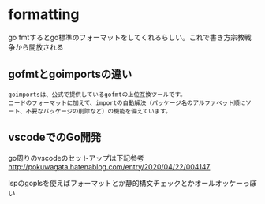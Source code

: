 # formatting
go fmtするとgo標準のフォーマットをしてくれるらしい。これで書き方宗教戦争から開放される  

## gofmtとgoimportsの違い
```
goimportsは、公式で提供しているgofmtの上位互換ツールです。
コードのフォーマットに加えて、importの自動解決（パッケージ名のアルファベット順にソート、不要なパッケージの削除など）の機能を備えています。
```

## vscodeでのGo開発
go周りのvscodeのセットアップは下記参考  
http://pokuwagata.hatenablog.com/entry/2020/04/22/004147

lspのgoplsを使えばフォーマットとか静的構文チェックとかオールオッケーっぽい
